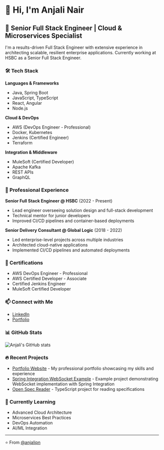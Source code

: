 # 👋 Hi, I'm Anjali Nair

## 🚀 Senior Full Stack Engineer | Cloud & Microservices Specialist

I'm a results-driven Full Stack Engineer with extensive experience in architecting scalable, resilient enterprise applications. Currently working at HSBC as a Senior Full Stack Engineer.

### 🛠️ Tech Stack

**Languages & Frameworks**
- Java, Spring Boot
- JavaScript, TypeScript
- React, Angular
- Node.js

**Cloud & DevOps**
- AWS (DevOps Engineer - Professional)
- Docker, Kubernetes
- Jenkins (Certified Engineer)
- Terraform

**Integration & Middleware**
- MuleSoft (Certified Developer)
- Apache Kafka
- REST APIs
- GraphQL

### 💼 Professional Experience

**Senior Full Stack Engineer @ HSBC** (2022 - Present)
- Lead engineer overseeing solution design and full-stack development
- Technical mentor for junior developers
- Improved CI/CD pipelines and container-based deployments

**Senior Delivery Consultant @ Global Logic** (2018 - 2022)
- Led enterprise-level projects across multiple industries
- Architected cloud-native applications
- Implemented CI/CD pipelines and automated deployments

### 📜 Certifications
- AWS DevOps Engineer - Professional
- AWS Certified Developer - Associate
- Certified Jenkins Engineer
- MuleSoft Certified Developer

### 📫 Connect with Me
- [LinkedIn](https://www.linkedin.com/in/anjali-nair-34a28335/)
- [Portfolio](https://anjalipn.github.io/anjalinair/)

### 📊 GitHub Stats
![Anjali's GitHub stats](https://github-readme-stats.vercel.app/api?username=anjalipn&show_icons=true&theme=radical)

### 🔥 Recent Projects
- [Portfolio Website](https://github.com/anjalipn/anjalinair) - My professional portfolio showcasing my skills and experience
- [Spring Integration WebSocket Example](https://github.com/anjalipn/spring-integration-web-socket-example) - Example project demonstrating WebSocket implementation with Spring Integration
- [Open Spec Reader](https://github.com/anjalipn/Open-spec-reader-hi) - TypeScript project for reading specifications

### 🎯 Currently Learning
- Advanced Cloud Architecture
- Microservices Best Practices
- DevOps Automation
- AI/ML Integration

---

⭐️ From [@anjalipn](https://github.com/anjalipn) 